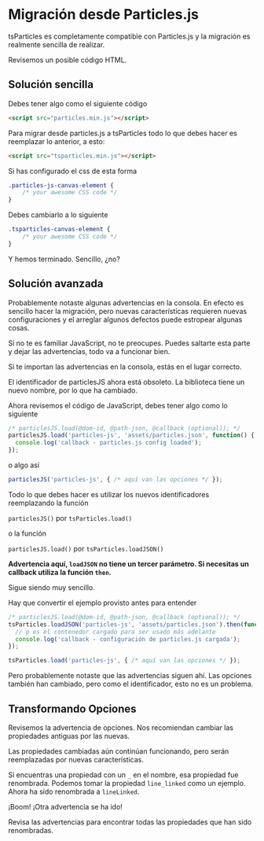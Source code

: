 # Migración desde Particles.js

tsParticles es completamente compatible con Particles.js y la migración es realmente sencilla de realizar.

Revisemos un posible código HTML.

## Solución sencilla

Debes tener algo como el siguiente código

```html
<script src="particles.min.js"></script>
```

Para migrar desde particles.js a tsParticles todo lo que debes hacer es reemplazar lo anterior, a esto:

```html
<script src="tsparticles.min.js"></script>
```

Si has configurado el css de esta forma

```css
.particles-js-canvas-element {
    /* your awesome CSS code */
}
```

Debes cambiarlo a lo siguiente

```css
.tsparticles-canvas-element {
    /* your awesome CSS code */
}
```

Y hemos terminado. Sencillo, ¿no?

## Solución avanzada

Probablemente notaste algunas advertencias en la consola. En efecto es sencillo hacer la migración, pero nuevas características requieren nuevas configuraciones y el arreglar algunos defectos puede estropear algunas cosas.

Si no te es familiar JavaScript, no te preocupes. Puedes saltarte esta parte y dejar las advertencias, todo va a funcionar bien.

Si te importan las advertencias en la consola, estás en el lugar correcto.

El identificador de particlesJS ahora está obsoleto. La biblioteca tiene un nuevo nombre, por lo que ha cambiado.

Ahora revisemos el código de JavaScript, debes tener algo como lo siguiente

```javascript
/* particlesJS.load(@dom-id, @path-json, @callback (optional)); */
particlesJS.load('particles-js', 'assets/particles.json', function() {
  console.log('callback - particles.js config loaded');
});
```

o algo así

```javascript
particlesJS('particles-js', { /* aquí van las opciones */ });
```

Todo lo que debes hacer es utilizar los nuevos identificadores reemplazando la función

`particlesJS()` por `tsParticles.load()`

o la función

`particlesJS.load()` por `tsParticles.loadJSON()`

**Advertencia aquí, `loadJSON` no tiene un tercer parámetro. Si necesitas un callback utiliza la función `then`.**

Sigue siendo muy sencillo.

Hay que convertir el ejemplo provisto antes para entender

```javascript
/* particlesJS.load(@dom-id, @path-json, @callback (optional)); */
tsParticles.loadJSON('particles-js', 'assets/particles.json').then(function(p) {
  // p es el contenedor cargado para ser usado más adelante
  console.log('callback - configuración de particles.js cargada');
});

tsParticles.load('particles-js', { /* aquí van las opciones */ });
```

Pero probablemente notaste que las advertencias siguen ahí. Las opciones también han cambiado, pero como el identificador, esto no es un problema.

## Transformando Opciones

Revisemos la advertencia de opciones. Nos recomiendan cambiar las propiedades antiguas por las nuevas.

Las propiedades cambiadas aún continúan funcionando, pero serán reemplazadas por nuevas características.

Si encuentras una propiedad con un `_` en el nombre, esa propiedad fue renombrada. Podemos tomar la propiedad `line_linked` como un ejemplo. Ahora ha sido renombrada a `lineLinked`.

¡Boom! ¡Otra advertencia se ha ido!

Revisa las advertencias para encontrar todas las propiedades que han sido renombradas.
